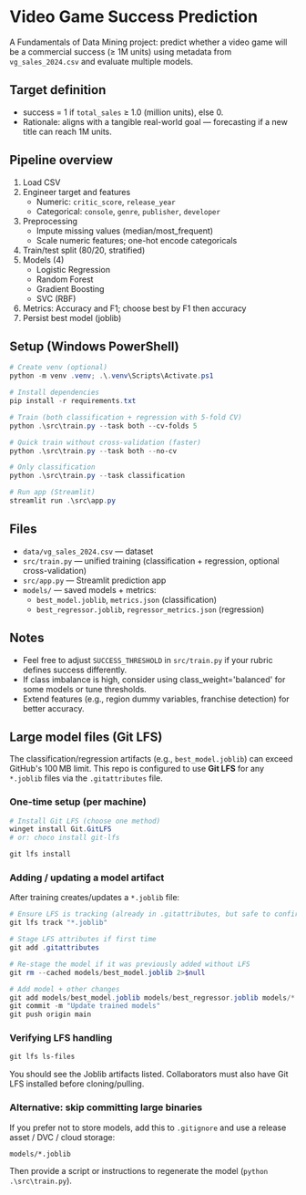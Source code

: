 # Video Game Success Prediction

A Fundamentals of Data Mining project: predict whether a video game will be a commercial success (≥ 1M units) using metadata from `vg_sales_2024.csv` and evaluate multiple models.

## Target definition
- success = 1 if `total_sales` ≥ 1.0 (million units), else 0.
- Rationale: aligns with a tangible real-world goal — forecasting if a new title can reach 1M units.

## Pipeline overview
1. Load CSV
2. Engineer target and features
   - Numeric: `critic_score`, `release_year`
   - Categorical: `console`, `genre`, `publisher`, `developer`
3. Preprocessing
   - Impute missing values (median/most_frequent)
   - Scale numeric features; one-hot encode categoricals
4. Train/test split (80/20, stratified)
5. Models (4)
   - Logistic Regression
   - Random Forest
   - Gradient Boosting
   - SVC (RBF)
6. Metrics: Accuracy and F1; choose best by F1 then accuracy
7. Persist best model (joblib)

## Setup (Windows PowerShell)

```powershell
# Create venv (optional)
python -m venv .venv; .\.venv\Scripts\Activate.ps1

# Install dependencies
pip install -r requirements.txt

# Train (both classification + regression with 5-fold CV)
python .\src\train.py --task both --cv-folds 5

# Quick train without cross-validation (faster)
python .\src\train.py --task both --no-cv

# Only classification 
python .\src\train.py --task classification

# Run app (Streamlit)
streamlit run .\src\app.py
```

## Files
- `data/vg_sales_2024.csv` — dataset
- `src/train.py` — unified training (classification + regression, optional cross-validation)
- `src/app.py` — Streamlit prediction app
- `models/` — saved models + metrics:
   - `best_model.joblib`, `metrics.json` (classification)
   - `best_regressor.joblib`, `regressor_metrics.json` (regression)

## Notes
- Feel free to adjust `SUCCESS_THRESHOLD` in `src/train.py` if your rubric defines success differently.
- If class imbalance is high, consider using class_weight='balanced' for some models or tune thresholds.
- Extend features (e.g., region dummy variables, franchise detection) for better accuracy.

## Large model files (Git LFS)
The classification/regression artifacts (e.g., `best_model.joblib`) can exceed GitHub's 100 MB limit. This repo is configured to use **Git LFS** for any `*.joblib` files via the `.gitattributes` file.

### One-time setup (per machine)
```powershell
# Install Git LFS (choose one method)
winget install Git.GitLFS
# or: choco install git-lfs

git lfs install
```

### Adding / updating a model artifact
After training creates/updates a `*.joblib` file:
```powershell
# Ensure LFS is tracking (already in .gitattributes, but safe to confirm)
git lfs track "*.joblib"

# Stage LFS attributes if first time
git add .gitattributes

# Re-stage the model if it was previously added without LFS
git rm --cached models/best_model.joblib 2>$null

# Add model + other changes
git add models/best_model.joblib models/best_regressor.joblib models/*.json
git commit -m "Update trained models"
git push origin main
```

### Verifying LFS handling
```powershell
git lfs ls-files
```
You should see the Joblib artifacts listed. Collaborators must also have Git LFS installed before cloning/pulling.

### Alternative: skip committing large binaries
If you prefer not to store models, add this to `.gitignore` and use a release asset / DVC / cloud storage:
```
models/*.joblib
```
Then provide a script or instructions to regenerate the model (`python .\src\train.py`).
